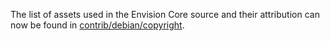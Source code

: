 The list of assets used in the Envision Core source and their attribution can now be found in [contrib/debian/copyright](../contrib/debian/copyright).
